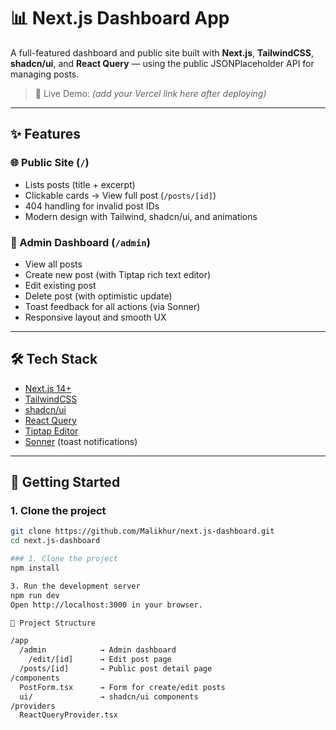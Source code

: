 # 📊 Next.js Dashboard App

A full-featured dashboard and public site built with **Next.js**, **TailwindCSS**, **shadcn/ui**, and **React Query** — using the public JSONPlaceholder API for managing posts.

> 🔗 Live Demo: _(add your Vercel link here after deploying)_

---

## ✨ Features

### 🌐 Public Site (`/`)
- Lists posts (title + excerpt)
- Clickable cards → View full post (`/posts/[id]`)
- 404 handling for invalid post IDs
- Modern design with Tailwind, shadcn/ui, and animations

### 🔧 Admin Dashboard (`/admin`)
- View all posts
- Create new post (with Tiptap rich text editor)
- Edit existing post
- Delete post (with optimistic update)
- Toast feedback for all actions (via Sonner)
- Responsive layout and smooth UX

---

## 🛠 Tech Stack

- [Next.js 14+](https://nextjs.org)
- [TailwindCSS](https://tailwindcss.com)
- [shadcn/ui](https://ui.shadcn.dev)
- [React Query](https://tanstack.com/query/latest)
- [Tiptap Editor](https://tiptap.dev)
- [Sonner](https://sonner.emilkowal.dev) (toast notifications)

---

## 🚀 Getting Started

### 1. Clone the project
```bash
git clone https://github.com/Malikhur/next.js-dashboard.git
cd next.js-dashboard

### 1. Clone the project
npm install

3. Run the development server
npm run dev
Open http://localhost:3000 in your browser.

📂 Project Structure

/app
  /admin            → Admin dashboard
    /edit/[id]      → Edit post page
  /posts/[id]       → Public post detail page
/components
  PostForm.tsx      → Form for create/edit posts
  ui/               → shadcn/ui components
/providers
  ReactQueryProvider.tsx
